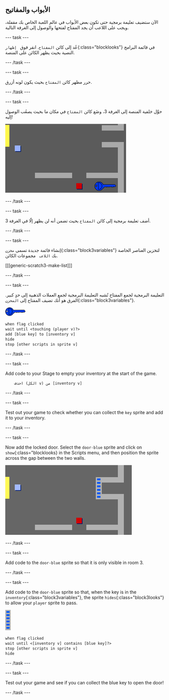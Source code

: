 ## الأبواب والمفاتيح

الآن ستضيف تعليمة برمجية حتى تكون بعض الأبواب في عالم اللعبة الخاص بك مقفلة، ويجب على اللاعب أن يجد المفتاح لفتحها والوصول إلى الغرفة التالية.

\--- task \---

عُد إلى كائن `المفتاح`. انقر فوق ` إظهار`{:class="blocklooks"} في قائمة البرامج النصية بحيث يظهر الكائن على المنصة.

\--- /task \---

\--- task \---

حرر مظهر كائن `المفتاح` بحيث يكون لونه أزرق.

\--- /task \---

\--- task \---

حوِّل خلفية المنصة إلى الغرفة 3، وضَع كائن `المفتاح` في مكان ما بحيث يصعُب الوصول إليه!

![screenshot](images/world-key.png)

\--- /task \---

\--- task \---

أضف تعليمة برمجية إلى كائن `المفتاح` بحيث تضمن أنه لن يظهر إلّا في الغرفة 3.

\--- /task \---

\--- task \---

إنشاء قائمة جديدة تسمى `مخزن`{:class="block3variables"} لتخزين العناصر الخاصة بك `اللاعب ` مجموعات الكائن.

[[[generic-scratch3-make-list]]]

\--- /task \---

\--- task \---

التعليمة البرمجية لجمع المفتاح تُشبه التعليمةَ البرمجية لجمع العملات الذهبية إلى حدٍ كبير. الفرق هو أنك تضيف المفتاح إلى `المخزن`{:class="block3variables"}.

![key](images/key.png)

```blocks3
when flag clicked
wait until <touching (player v)?>
add [blue key] to [inventory v]
hide
stop [other scripts in sprite v]
```

\--- /task \---

\--- task \---

Add code to your Stage to empty your inventory at the start of the game.

```blocks3
	احذف (الكل v) من [inventory v]
```

\--- /task \---

\--- task \---

Test out your game to check whether you can collect the `key` sprite and add it to your inventory.

\--- /task \---

\--- task \---

Now add the locked door. Select the `door-blue` sprite and click on `show`{:class="blocklooks} in the Scripts menu, and then position the sprite across the gap between the two walls.

![screenshot](images/world-door.png)

\--- /task \---

\--- task \---

Add code to the `door-blue` sprite so that it is only visible in room 3.

\--- /task \---

\--- task \---

Add code to the `door-blue` sprite so that, when the key is in the `inventory`{:class="block3variables"}, the sprite `hides`{:class="block3looks"} to allow your `player` sprite to pass.

![door](images/door.png)

```blocks3
when flag clicked
wait until <[inventory v] contains [blue key]?>
stop [other scripts in sprite v]
hide
```

\--- /task \---

\--- task \---

Test out your game and see if you can collect the blue key to open the door!

\--- /task \---
